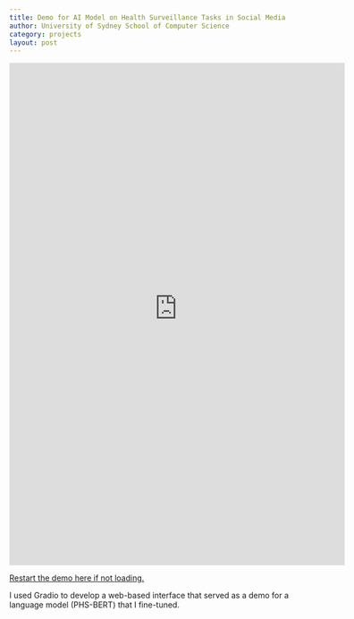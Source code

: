 ```yaml
---
title: Demo for AI Model on Health Surveillance Tasks in Social Media
author: University of Sydney School of Computer Science
category: projects
layout: post
---
```


<iframe
	src="https://publichealthsurveillance-phs-bert.hf.space"
	frameborder="0"
	width="600"
	height="900"
></iframe>

[Restart the demo here if not loading.](https://huggingface.co/spaces/publichealthsurveillance/PHS-BERT)

I used Gradio to develop a web-based interface that served as a demo for a language model (PHS-BERT) that I fine-tuned.
